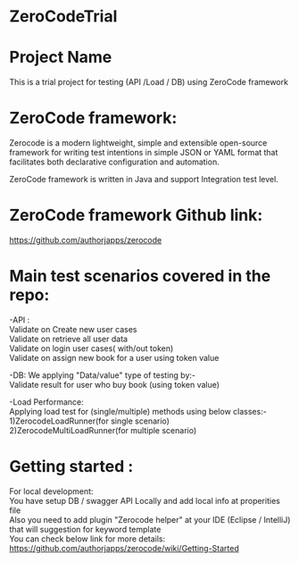 # ZeroCodeTrial

# Project Name
This is a trial project for testing (API /Load / DB) using ZeroCode framework

# ZeroCode framework:
Zerocode is a modern lightweight, simple and extensible open-source framework for writing test intentions in simple JSON or YAML format that facilitates both declarative configuration and automation.

ZeroCode framework is written in Java and support Integration test level.  

# ZeroCode framework Github link:
https://github.com/authorjapps/zerocode

# Main test scenarios covered in the repo:
-API :  
Validate on Create new user cases  
Validate on retrieve all user data  
Validate on login user cases( with/out token)  
Validate on assign new book for a user using token value  

-DB: 
We applying "Data/value" type of testing by:-  
Validate result for user who buy book (using token value)

-Load Performance:   
Applying load test for (single/multiple) methods using below classes:-  
1)ZerocodeLoadRunner(for single scenario)  
2)ZerocodeMultiLoadRunner(for multiple scenario)  

# Getting started :
For local development:  
You have setup DB / swagger API Locally and add local info at properities file  
Also you need to add plugin "Zerocode helper" at your IDE (Eclipse / IntelliJ) that will suggestion for keyword template   
You can check below link for more details:  
https://github.com/authorjapps/zerocode/wiki/Getting-Started

